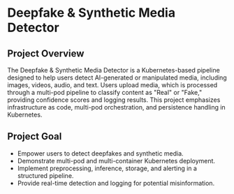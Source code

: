 # Deepfake & Synthetic Media Detector

## Project Overview
The Deepfake & Synthetic Media Detector is a Kubernetes-based pipeline designed to help users detect AI-generated or manipulated media, including images, videos, audio, and text. Users upload media, which is processed through a multi-pod pipeline to classify content as "Real" or "Fake," providing confidence scores and logging results. This project emphasizes infrastructure as code, multi-pod orchestration, and persistence handling in Kubernetes.

## Project Goal
- Empower users to detect deepfakes and synthetic media.
- Demonstrate multi-pod and multi-container Kubernetes deployment.
- Implement preprocessing, inference, storage, and alerting in a structured pipeline.
- Provide real-time detection and logging for potential misinformation.
